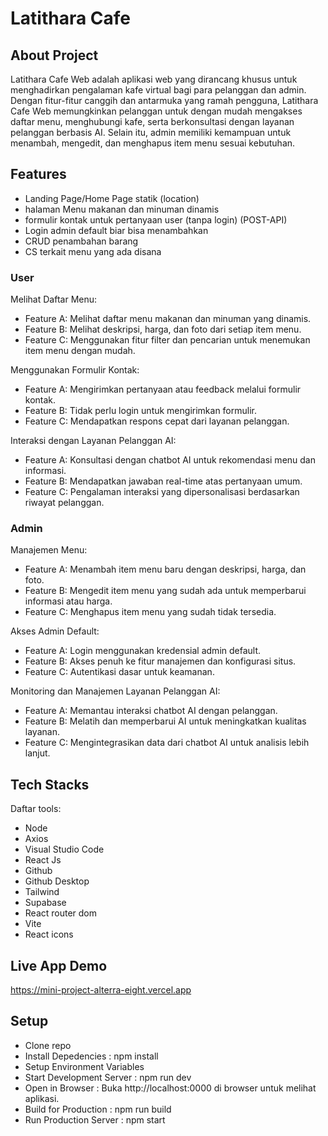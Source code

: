 # Latithara Cafe

## About Project
Latithara Cafe Web adalah aplikasi web yang dirancang khusus untuk menghadirkan pengalaman kafe virtual bagi para pelanggan dan admin. Dengan fitur-fitur canggih dan antarmuka yang ramah pengguna, Latithara Cafe Web memungkinkan pelanggan untuk dengan mudah mengakses daftar menu, menghubungi kafe, serta berkonsultasi dengan layanan pelanggan berbasis AI. Selain itu, admin memiliki kemampuan untuk menambah, mengedit, dan menghapus item menu sesuai kebutuhan.

## Features
- Landing Page/Home Page statik (location) 
- halaman Menu makanan dan minuman dinamis 
- formulir kontak untuk pertanyaan user (tanpa login) (POST-API) 
- Login admin default  biar bisa menambahkan 
- CRUD penambahan barang 
- CS terkait menu yang ada disana


### User
Melihat Daftar Menu:
- Feature A: Melihat daftar menu makanan dan minuman yang dinamis.
- Feature B: Melihat deskripsi, harga, dan foto dari setiap item menu.
- Feature C: Menggunakan fitur filter dan pencarian untuk menemukan item menu dengan mudah.

Menggunakan Formulir Kontak:
- Feature A: Mengirimkan pertanyaan atau feedback melalui formulir kontak.
- Feature B: Tidak perlu login untuk mengirimkan formulir.
- Feature C: Mendapatkan respons cepat dari layanan pelanggan.

Interaksi dengan Layanan Pelanggan AI:
- Feature A: Konsultasi dengan chatbot AI untuk rekomendasi menu dan informasi.
- Feature B: Mendapatkan jawaban real-time atas pertanyaan umum.
- Feature C: Pengalaman interaksi yang dipersonalisasi berdasarkan riwayat pelanggan.

### Admin
Manajemen Menu:
- Feature A: Menambah item menu baru dengan deskripsi, harga, dan foto.
- Feature B: Mengedit item menu yang sudah ada untuk memperbarui informasi atau harga.
- Feature C: Menghapus item menu yang sudah tidak tersedia.

Akses Admin Default:
- Feature A: Login menggunakan kredensial admin default.
- Feature B: Akses penuh ke fitur manajemen dan konfigurasi situs.
- Feature C: Autentikasi dasar untuk keamanan.

Monitoring dan Manajemen Layanan Pelanggan AI:
- Feature A: Memantau interaksi chatbot AI dengan pelanggan.
- Feature B: Melatih dan memperbarui AI untuk meningkatkan kualitas layanan.
- Feature C: Mengintegrasikan data dari chatbot AI untuk analisis lebih lanjut.

## Tech Stacks
Daftar tools:
- Node
- Axios
- Visual Studio Code
- React Js
- Github
- Github Desktop
- Tailwind
- Supabase
- React router dom
- Vite
- React icons

## Live App Demo
https://mini-project-alterra-eight.vercel.app

## Setup 
- Clone repo
- Install Depedencies : npm install
- Setup Environment Variables
- Start Development Server : npm run dev
- Open in Browser : Buka http://localhost:0000 di browser untuk melihat aplikasi.
- Build for Production : npm run build
- Run Production Server : npm start

